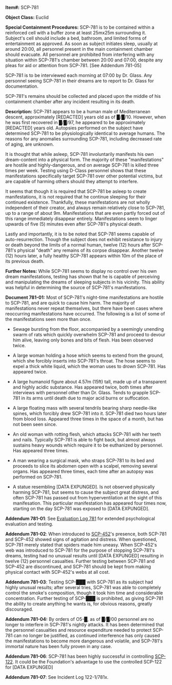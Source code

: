 **Item#:** SCP-781

**Object Class:** Euclid

**Special Containment Procedures:** SCP-781 is to be contained within a reinforced cell with a buffer zone at least 25mx25m surrounding it. Subject's cell should include a bed, bathroom, and limited forms of entertainment as approved. As soon as subject initiates sleep, usually at around 20:00, all personnel present in the main containment chamber should evacuate. All personnel are prohibited from interfering with any situation within SCP-781's chamber between 20:00 and 07:00, despite any pleas for aid or attention from SCP-781. \[See Addendum 781-05\]

SCP-781 is to be interviewed each morning at 07:00 by Dr. Glass. Any personnel seeing SCP-781 in their dreams are to report to Dr. Glass for documentation.

SCP-781's remains should be collected and placed upon the middle of his containment chamber after any incident resulting in its death.

**Description:** SCP-781 appears to be a human male of Mediterranean descent, approximately \[REDACTED\] years old as of █/█/10. However, when he was first recovered in █/█/97, he appeared to be approximately \[REDACTED\] years old. Autopsies performed on the subject have determined SCP-781 to be physiologically identical to average humans. The reasons for any anomalies surrounding SCP-781, including decreased rate of aging, are unknown.

It is thought that while asleep, SCP-781 involuntarily manifests his own dream-content into a physical form. The majority of these "manifestations" are hostile and highly-dangerous, and on average SCP-781 is killed three times per week. Testing using D-Class personnel shows that these manifestations specifically target SCP-781 over other potential victims, but are capable of harming others should they attempt to interfere.

It seems that though it is required that SCP-781 be asleep to create manifestations, it is not required that he continue sleeping for their continued existence. Thankfully, these manifestations are not wholly independent of their creator, and always remain relatively close to SCP-781, up to a range of about 9m. Manifestations that are even partly forced out of this range immediately disappear entirely. Manifestations seem to linger upwards of five (5) minutes even after SCP-781's physical death.

Lastly and importantly, it is to be noted that SCP-781 seems capable of auto-resurrection. Though the subject does not exhibit resistance to injury or death beyond the limits of a normal human, twelve (12) hours after SCP-781's physical "death" any remains of its corpse disappear. Another twelve (12) hours later, a fully healthy SCP-781 appears within 10m of the place of its previous death.

**Further Notes:** While SCP-781 seems to display no control over his own dream manifestations, testing has shown that he is capable of perceiving and manipulating the dreams of sleeping subjects in his vicinity. This ability was helpful in determining the source of SCP-781's manifestations.

**Document 781-01:** Most of SCP-781's night-time manifestations are hostile to SCP-781, and are quick to cause him harm. The majority of manifestations never repeat themselves, but there have been cases where reoccurring manifestations have occurred. The following is a list of some of the manifestations seen more than once.

*   Sewage bursting from the floor, accompanied by a seemingly unending swarm of rats which quickly overwhelm SCP-781 and proceed to devour him alive, leaving only bones and bits of flesh. Has been observed twice.

*   A large woman holding a hose which seems to extend from the ground, which she forcibly inserts into SCP-781's throat. The hose seems to expel a thick white liquid, which the woman uses to drown SCP-781. Has appeared twice.

*   A large humanoid figure about 4.57m (15ft) tall, made up of a transparent and highly acidic substance. Has appeared twice, both times after interviews with personnel other than Dr. Glass. Tends to grapple SCP-781 in its arms until death due to major acid burns or suffocation.

*   A large floating mass with several tendrils bearing sharp needle-like spines, which forcibly drew SCP-781 into it. SCP-781 died two hours later from blood loss. Appeared three times in the space of a month, but has not been seen since.

*   An old woman with rotting flesh, which attacks SCP-781 with her teeth and nails. Typically SCP-781 is able to fight back, but almost always sustains heavy wounds which require it to be euthanized by personnel. Has appeared three times.

*   A man wearing a surgical mask, who straps SCP-781 to its bed and proceeds to slice its abdomen open with a scalpel, removing several organs. Has appeared three times, each time after an autopsy was performed on SCP-781.

*   A statue resembling \[DATA EXPUNGED\]. Is not observed physically harming SCP-781, but seems to cause the subject great distress, and often SCP-781 has passed out from hyperventilation at the sight of this manifesation. This particular manifestation has appeared four times now, starting on the day SCP-781 was exposed to \[DATA EXPUNGED\].

**Addendum 781-01**: See [Evaluation Log 781](/evaluation-log-781) for extended psychological evaluation and testing.

**Addendum 781-02**: When introduced to [SCP-452](/scp-452)'s presence, both SCP-781 and SCP-452 showed signs of agitation and distress. When questioned, SCP-781 merely stated that spiders made him uneasy. When SCP-452's web was introduced to SCP-781 for the purpose of stopping SCP-781's dreams, testing had no unusual results until \[DATA EXPUNGED\] resulting in twelve (12) personnel casualties. Further testing between SCP-781 and SCP-452 are discontinued, and SCP-781 should be kept from making physical contact with SCP-452's webs at all cost.

**Addendum 781-03**: Testing SCP-███ with SCP-781 as its subject had highly unusual results; after several tries, SCP-781 was able to completely control the smoke's composition, though it took him time and considerable concentration. Further testing of SCP-███ is prohibited, as giving SCP-781 the ability to create anything he wants is, for obvious reasons, greatly discouraged.

**Addendum 781-04:** By orders of O5-█, as of █/█/00 personnel are no longer to interfere in SCP-781's nightly attacks. It has been determined that the personnel casualties and resource expenditure needed to protect SCP-781 can no longer be justified, as continued interference has only caused the manifestations to become more dangerous and volatile, and SCP-781's immortal nature has been fully proven in any case.

**Addendum 781-06**: SCP-781 has been highly successful in controlling [SCP-122](/scp-122). It could be the Foundation's advantage to use the controlled SCP-122 for \[DATA EXPUNGED\]

**Addendum 781-07**: See Incident Log 122-1/781x.